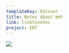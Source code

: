 ```yaml
---
templateKey: dataset
title: Notes about emt
link: linktonotes
project: EMT
---
```

![](/img/881-7-label-free-only-topflprotpurpcroplns-2_2.png)